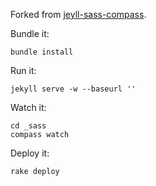 Forked from [jeyll-sass-compass](https://github.com/israveri/jekyll-sass-compass).

Bundle it:

    bundle install

Run it:

    jekyll serve -w --baseurl ''

Watch it:

    cd _sass
    compass watch

Deploy it:

    rake deploy
